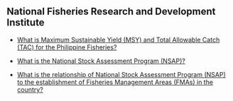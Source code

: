 ## National Fisheries Research and Development Institute


 - [What is Maximum Sustainable Yield (MSY) and Total Allowable Catch (TAC) for the Philippine Fisheries?](/national-fisheries-research-and-development-institute/what-is-maximum-sustainable-yield-(msy)-and-total-allowable-catch-(tac)-for-the-philippine-fisheries)
    
 - [What is the National Stock Assessment Program (NSAP)?](/national-fisheries-research-and-development-institute/what-is-the-national-stock-assessment-program-(nsap))
    
 - [What is the relationship of National Stock Assessment Program (NSAP) to the establishment of Fisheries Management Areas (FMAs) in the country?](/national-fisheries-research-and-development-institute/what-is-the-relationship-of-national-stock-assessment-program-(nsap)-to-the-establishment-of-fisheri)
    
